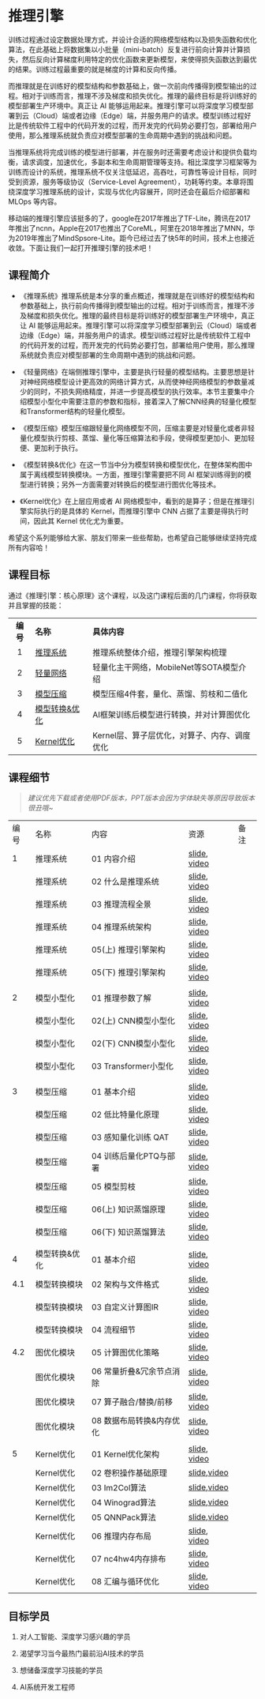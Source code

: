 # 推理引擎

训练过程通过设定数据处理方式，并设计合适的网络模型结构以及损失函数和优化算法，在此基础上将数据集以小批量（mini-batch）反复进行前向计算并计算损失，然后反向计算梯度利用特定的优化函数来更新模型，来使得损失函数达到最优的结果。训练过程最重要的就是梯度的计算和反向传播。

而推理就是在训练好的模型结构和参数基础上，做一次前向传播得到模型输出的过程。相对于训练而言，推理不涉及梯度和损失优化。推理的最终目标是将训练好的模型部署生产环境中。真正让 AI 能够运用起来。推理引擎可以将深度学习模型部署到云（Cloud）端或者边缘（Edge）端，并服务用户的请求。模型训练过程好比是传统软件工程中的代码开发的过程，而开发完的代码势必要打包，部署给用户使用，那么推理系统就负责应对模型部署的生命周期中遇到的挑战和问题。

当推理系统将完成训练的模型进行部署，并在服务时还需要考虑设计和提供负载均衡，请求调度，加速优化，多副本和生命周期管理等支持。相比深度学习框架等为训练而设计的系统，推理系统不仅关注低延迟，高吞吐，可靠性等设计目标，同时受到资源，服务等级协议（Service-Level Agreement），功耗等约束。本章将围绕深度学习推理系统的设计，实现与优化内容展开，同时还会在最后介绍部署和 MLOps 等内容。

移动端的推理引擎应该挺多的了，google在2017年推出了TF-Lite，腾讯在2017年推出了ncnn，Apple在2017也推出了CoreML，阿里在2018年推出了MNN，华为2019年推出了MindSpsore-Lite。距今已经过去了快5年的时间，技术上也接近收敛。下面让我们一起打开推理引擎的技术吧！

## 课程简介

- 《推理系统》推理系统是本分享的重点概述，推理就是在训练好的模型结构和参数基础上，执行前向传播得到模型输出的过程。相对于训练而言，推理不涉及梯度和损失优化。推理的最终目标是将训练好的模型部署生产环境中，真正让 AI 能够运用起来。推理引擎可以将深度学习模型部署到云（Cloud）端或者边缘（Edge）端，并服务用户的请求。模型训练过程好比是传统软件工程中的代码开发的过程，而开发完的代码势必要打包，部署给用户使用，那么推理系统就负责应对模型部署的生命周期中遇到的挑战和问题。

- 《轻量网络》在端侧推理引擎中，主要是执行轻量的模型结构。主要思想是针对神经网络模型设计更高效的网络计算方式，从而使神经网络模型的参数量减少的同时，不损失网络精度，并进一步提高模型的执行效率。本节主要集中介绍模型小型化中需要注意的参数和指标，接着深入了解CNN经典的轻量化模型和Transformer结构的轻量化模型。

- 《模型压缩》模型压缩跟轻量化网络模型不同，压缩主要是对轻量化或者非轻量化模型执行剪枝、蒸馏、量化等压缩算法和手段，使得模型更加小、更加轻便、更加利于执行。

- 《模型转换&优化》在这一节当中分为模型转换和模型优化，在整体架构图中属于离线模型转换模块。一方面，推理引擎需要把不同 AI 框架训练得到的模型进行转换；另外一方面需要对转换后的模型进行图优化等技术。

- 《Kernel优化》在上层应用或者 AI 网络模型中，看到的是算子；但是在推理引擎实际执行的是具体的 Kernel，而推理引擎中 CNN 占据了主要是得执行时间，因此其 Kernel 优化尤为重要。

希望这个系列能够给大家、朋友们带来一些些帮助，也希望自己能够继续坚持完成所有内容哈！

## 课程目标

通过《推理引擎：核心原理》这个课程，以及这门课程后面的几门课程，你将获取并且掌握的技能：

|        |                         |                            |
|:------:|:----------------------- |:-------------------------- |
| **编号** | **名称**                  | **具体内容**                   |
| 1      | [推理系统](./Inference/)    | 推理系统整体介绍，推理引擎架构梳理          |
| 2      | [轻量网络](./Mobilenet/)    | 轻量化主干网络，MobileNet等SOTA模型介绍 |
| 3      | [模型压缩](./Slim/)         | 模型压缩4件套，量化、蒸馏、剪枝和二值化       |
| 4      | [模型转换&优化](./Converter/) | AI框架训练后模型进行转换，并对计算图优化      |
| 5      | [Kernel优化](./Kernel/)   | Kernel层、算子层优化，对算子、内存、调度优化  |

## 课程细节

> *建议优先下载或者使用PDF版本，PPT版本会因为字体缺失等原因导致版本很丑哦~*

|     |          |                   |                                                                                                     |     |
| --- | -------- | ----------------- | --------------------------------------------------------------------------------------------------- | --- |
| 编号  | 名称       | 内容                | 资源                                                                                                  | 备注  |
| 1   | 推理系统     | 01 内容介绍           | [slide](./Inference/01.introduction.pdf), [video](https://www.bilibili.com/video/BV1J8411K7pj/)     |     |
|     | 推理系统     | 02 什么是推理系统        | [slide](./Inference/02.constraints.pdf), [video](https://www.bilibili.com/video/BV1nY4y1f7G5/)      |     |
|     | 推理系统     | 03 推理流程全景         | [slide](./Inference/03.workflow.pdf), [video](https://www.bilibili.com/video/BV1M24y1v7rK/)         |     |
|     | 推理系统     | 04 推理系统架构         | [slide](./Inference/04.system.pdf), [video](https://www.bilibili.com/video/BV1Gv4y1i7Tw/)           |     |
|     | 推理系统     | 05(上) 推理引擎架构      | [slide](./Inference/05.inference.pdf), [video](https://www.bilibili.com/video/BV1Mx4y137Er/)        |     |
|     | 推理系统     | 05(下) 推理引擎架构      | [slide](./Inference/06.architecture.pdf), [video](https://www.bilibili.com/video/BV1FG4y1C7Mn/)     |     |
|     |          |                   |                                                                                                     |     |
| 2   | 模型小型化    | 01 推理参数了解         | [slide](./Mobilenet/01.introduction.pdf), [video](https://www.bilibili.com/video/BV1KW4y1G75J/)     |     |
|     | 模型小型化    | 02(上) CNN模型小型化    | [slide](./Mobilenet/02.cnn.pdf), [video](https://www.bilibili.com/video/BV1Y84y1b7xj/)              |     |
|     | 模型小型化    | 02(下) CNN模型小型化    | [slide](./Mobilenet/02.cnn.pdf), [video](https://www.bilibili.com/video/BV1DK411k7qt/)              |     |
|     | 模型小型化    | 03 Transformer小型化 | [slide](./Mobilenet/03.transform.pdf), [video](https://www.bilibili.com/video/BV19d4y1V7ou/)        |     |
|     |          |                   |                                                                                                     |     |
| 3   | 模型压缩     | 01 基本介绍           | [slide](./Slim/01.introduction.pdf), [video](https://www.bilibili.com/video/BV1384y187tL/)          |     |
|     | 模型压缩     | 02 低比特量化原理        | [slide](./Slim/02.quant.pdf), [video](https://www.bilibili.com/video/BV1VD4y1n7AR/)                 |     |
|     | 模型压缩     | 03 感知量化训练 QAT     | [slide](./Slim/03.qat.pdf), [video](https://www.bilibili.com/video/BV1s8411w7b9/)                   |     |
|     | 模型压缩     | 04 训练后量化PTQ与部署    | [slide](./Slim/04.ptq.pdf), [video](https://www.bilibili.com/video/BV1HD4y1n7E1/)                   |     |
|     | 模型压缩     | 05 模型剪枝           | [slide](./Slim/05.pruning.pdf), [video](https://www.bilibili.com/video/BV1y34y1Z7KQ/)               |     |
|     | 模型压缩     | 06(上) 知识蒸馏原理      | [slide](./Slim/06.distillation.pdf), [video](https://www.bilibili.com/video/BV1My4y197Tf/)          |     |
|     | 模型压缩     | 06(下) 知识蒸馏算法      | [slide](./Slim/06.distillation.pdf), [video](https://www.bilibili.com/video/BV1vA411d7MF/)          |     |
|     |          |                   |                                                                                                     |     |
| 4   | 模型转换&优化  | 01 基本介绍           | [slide](./Converter/01.introduction.pdf), [video](https://www.bilibili.com/video/BV1724y1z7ep/)     |     |
| 4.1 | 模型转换模块   | 02 架构与文件格式        | [slide](./Converter/02.converter_princ.pdf), [video](https://www.bilibili.com/video/BV13P4y167sr/)  |     |
|     | 模型转换模块   | 03 自定义计算图IR       | [slide](./Converter/03.converter_ir.pdf), [video](https://www.bilibili.com/video/BV1rx4y177R9/)     |     |
|     | 模型转换模块   | 04 流程细节           | [slide](./Converter/04.converter_detail.pdf), [video](https://www.bilibili.com/video/BV13341197zU/) |     |
| 4.2 | 图优化模块    | 05 计算图优化策略        | [slide](./Converter/05.optimizer.pdf), [video](https://www.bilibili.com/video/BV1g84y1L7tF/)        |     |
|     | 图优化模块    | 06 常量折叠&冗余节点消除    | [slide](./Converter/06.basic.pdf), [video](https://www.bilibili.com/video/BV1fA411r7hr/)            |     |
|     | 图优化模块    | 07 算子融合/替换/前移     | [slide](./Converter/06.basic.pdf), [video](https://www.bilibili.com/video/BV1Qj411T7Ef/)            |     |
|     | 图优化模块    | 08 数据布局转换&内存优化    | [slide](./Converter/07.extend.pdf), [video](https://www.bilibili.com/video/BV1Ae4y1N7u7/)           |     |
|     |          |                   |                                                                                                     |     |
| 5   | Kernel优化 | 01 Kernel优化架构     | [slide](./Kernel/01.introduction.pdf), [video](https://www.bilibili.com/video/BV1Ze4y1c7Bb/)        |     |
|     | Kernel优化 | 02 卷积操作基础原理       | [slide](./Kernel/02.conv.pdf),[video](https://www.bilibili.com/video/BV1No4y1e7KX/)                 |     |
|     | Kernel优化 | 03 Im2Col算法       | [slide](./Kernel/03.im2col.pdf),[video](https://www.bilibili.com/video/BV1Ys4y1o7XW/)               |     |
|     | Kernel优化 | 04 Winograd算法     | [slide](./Kernel/04.winograd.pdf),[video](https://www.bilibili.com/video/BV1vv4y1Y7sc/)             |     |
|     | Kernel优化 | 05 QNNPack算法      | [slide](./Kernel/05.qnnpack.pdf),[video](https://www.bilibili.com/video/BV1ms4y1o7ki/)              |     |
|     | Kernel优化 | 06 推理内存布局         | [slide](./Kernel/06.memory.pdf),  [video](https://www.bilibili.com/video/BV1eX4y1X7mL/)             |     |
|     | Kernel优化 | 07 nc4hw4内存排布     | [slide](./Kernel/07.nc4hw4.pdf),  [video]()                                                         |     |
|     | Kernel优化 | 08 汇编与循环优化        | [slide](./Kernel/08.others.pdf),  [video]()                                                         |     |

## 目标学员

1. 对人工智能、深度学习感兴趣的学员

2. 渴望学习当今最热门最前沿AI技术的学员

3. 想储备深度学习技能的学员

4. AI系统开发工程师